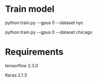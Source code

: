 # Train model 
python train.py --gpus 0 --dataset nyc

python train.py --gpus 0 --dataset chicago


# Requirements
tensorflow 2.3.0

Keras 2.1.3

